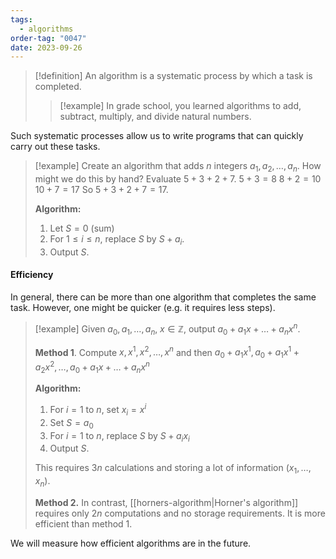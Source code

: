 ```yaml
---
tags:
  - algorithms
order-tag: "0047"
date: 2023-09-26
---
```

>[!definition]
>An algorithm is a systematic process by which a task is completed.
>>[!example]
>>In grade school, you learned algorithms to add, subtract, multiply, and divide natural numbers.

Such systematic processes allow us to write programs that can quickly carry out these tasks.

>[!example]
>Create an algorithm that adds $n$ integers $a_{1},a_{2},\dots,a_{n}$.
>How might we do this by hand?
>Evaluate $5+3+2+7$.
>$5+3=8$
>$8+2=10$
>$10+7=17$
>So $5+3+2+7=17$.
>
>**Algorithm:**
>1. Let $S=0$ (sum)
>2. For $1\leq i\leq n$, replace $S$ by $S+a_{i}$.
>3. Output $S$.

#### Efficiency
In general, there can be more than one algorithm that completes the same task. However, one might be quicker (e.g. it requires less steps).

>[!example]
>Given $a_{0},a_{1},\dots,a_{n},\;x\in\mathbb{Z}$, output $a_{0}+a_{1}x+\dots+a_{n}x^n$.
>
>**Method 1**.
>Compute $x,x^1,x^2,\dots ,x^n$ and then $a_{0}+a_{1}x^1,a_{0}+a_{1}x^1+a_{2}x^2,\dots,a_{0}+a_{1}x+\dots+a_{n}x^n$
>
>**Algorithm:**
>1. For $i=1$ to $n$, set $x_{i}=x^i$
>2. Set $S=a_{0}$
>3. For $i=1$ to $n$, replace $S$ by $S+a_{i}x_{i}$
>4. Output $S$.
>   
>This requires $3n$ calculations and storing a lot of information ($x_{1},\dots,x_{n}$).
>
>**Method 2.**
>In contrast, [[horners-algorithm|Horner's algorithm]] requires only $2n$ computations and no storage requirements. It is more efficient than method 1.

We will measure how efficient algorithms are in the future.
